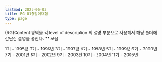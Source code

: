 ```yaml
---
lastmod: 2021-06-03
title: RG-01중앙여대협
type: page
---
```


(RG)Content 영역을 각 level of description 의 설명 부분으로 사용해서 해당 폴더에 간단한 설명을 붙인다. ** 모음

1기 - 1995년
2기 - 1996년
3기 - 1997년
4기 - 1998년
5기 - 1999년
6기 - 2000년
7기 - 2001년
8기 - 2002년
9기 - 2003년
10기 - 2004년
11기 - 2005년